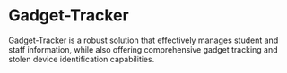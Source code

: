 # Gadget-Tracker
Gadget-Tracker is a robust solution that effectively manages student and staff information, while also offering comprehensive gadget tracking and stolen device identification capabilities.

